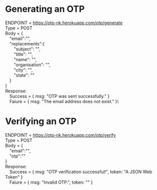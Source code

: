 # Generating an OTP
ENDPOINT = https://otp-nk.herokuapp.com/otp/generate \
Type = POST\
Body = {\
    &emsp;"email":"",\
    &emsp;"replacements":{\
        &emsp;&emsp;"subject": "",\
        &emsp;&emsp;"title": "",\
        &emsp;&emsp;"name": "",\
        &emsp;&emsp;"organisation": "",\
        &emsp;&emsp;"city": "",\
        &emsp;&emsp;"state": ""\
    &emsp;}\
}\
Response:\
&emsp;Success = { msg: "OTP was sent successfully." }\
&emsp;Faiure = { msg: "The email address does not exist." }\

# Verifying an OTP
ENDPOINT = https://otp-nk.herokuapp.com/otp/verify \
Type = POST\
Body = {\
    &emsp;"email":"",\
    &emsp;"otp":""\
}\
Response:\
&emsp;Success = { msg: "OTP verification successful!", token: "A JSON Web Token" }\
&emsp;Faiure = { msg: "Invalid OTP.", token: "" }
